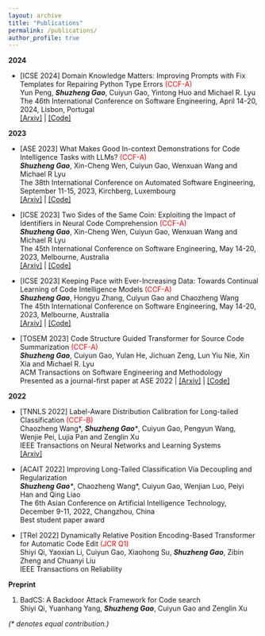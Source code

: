 ```yaml
---
layout: archive
title: "Publications"
permalink: /publications/
author_profile: true
---
```


**2024**

- [ICSE 2024] Domain Knowledge Matters: Improving Prompts with Fix Templates for Repairing Python Type Errors <font color='red'>(CCF-A)</font>   
Yun Peng, _**Shuzheng Gao**_, Cuiyun Gao, Yintong Huo and Michael R. Lyu  
The 46th International Conference on Software Engineering, April 14-20, 2024, Lisbon, Portugal  
[[Arxiv]](https://arxiv.org/abs/2306.01394) \| [[Code]](https://github.com/JohnnyPeng18/TypeFix)  


**2023**

- [ASE 2023] What Makes Good In-context Demonstrations for Code Intelligence Tasks with LLMs? <font color='red'>(CCF-A)</font>  
_**Shuzheng Gao**_, Xin-Cheng Wen, Cuiyun Gao, Wenxuan Wang and Michael R Lyu  
The 38th International Conference on Automated Software Engineering, September 11-15, 2023, Kirchberg, Luxembourg   
[[Arxiv]](https://arxiv.org/abs/2304.07575) \| [[Code]](https://github.com/shuzhenggao/ICL) 



- [ICSE 2023] Two Sides of the Same Coin: Exploiting the Impact of Identifiers in Neural Code Comprehension <font color='red'>(CCF-A)</font>  
_**Shuzheng Gao**_, Xin-Cheng Wen, Cuiyun Gao, Wenxuan Wang and Michael R Lyu  
The 45th International Conference on Software Engineering, May 14-20, 2023, Melbourne, Australia   
[[Arxiv]](https://arxiv.org/abs/2207.11104) \| [[Code]](https://github.com/ReliableCoding/CREAM)  


- [ICSE 2023] Keeping Pace with Ever-Increasing Data: Towards Continual Learning of Code Intelligence Models <font color='red'>(CCF-A)</font>   
_**Shuzheng Gao**_, Hongyu Zhang, Cuiyun Gao and Chaozheng Wang  
The 45th International Conference on Software Engineering, May 14-20, 2023, Melbourne, Australia  
[[Arxiv]](https://arxiv.org/abs/2209.07027) \| [[Code]](https://github.com/ReliableCoding/REPEAT) 

- [TOSEM 2023] Code Structure Guided Transformer for Source Code Summarization <font color='red'>(CCF-A)</font>  
 _**Shuzheng Gao**_, Cuiyun Gao, Yulan He, Jichuan Zeng, Lun Yiu Nie, Xin Xia and Michael R. Lyu  
ACM Transactions on Software Engineering and Methodology  
Presented as a journal-first paper at ASE 2022 \| [[Arxiv]](https://arxiv.org/abs/2104.09340) \| [[Code]](https://github.com/shuzhenggao/SG-Trans)  




**2022**

- [TNNLS 2022] Label-Aware Distribution Calibration for Long-tailed Classification <font color='red'>(CCF-B)</font>  
Chaozheng Wang*, _**Shuzheng Gao***_, Cuiyun Gao, Pengyun Wang, Wenjie Pei, Lujia Pan and Zenglin Xu  
IEEE Transactions on Neural Networks and Learning Systems   
[[Arxiv]](https://arxiv.org/abs/2111.04901)

- [ACAIT 2022] Improving Long-Tailed Classification Via Decoupling and Regularization     
 _**Shuzheng Gao***_, Chaozheng Wang*, Cuiyun Gao, Wenjian Luo, Peiyi Han and Qing Liao  
The 6th Asian Conference on Artificial Intelligence Technology, December 9-11, 2022, Changzhou, China  
Best student paper award  

- [TRel 2022] Dynamically Relative Position Encoding-Based Transformer for Automatic Code Edit <font color='red'>(JCR Q1)</font>  
Shiyi Qi, Yaoxian Li, Cuiyun Gao, Xiaohong Su, _**Shuzheng Gao**_, Zibin Zheng and Chuanyi Liu  
IEEE Transactions on Reliability  



**Preprint**

1. BadCS: A Backdoor Attack Framework for Code search   
Shiyi Qi, Yuanhang Yang, _**Shuzheng Gao**_, Cuiyun Gao and Zenglin Xu

_(* denotes equal contribution.)_
